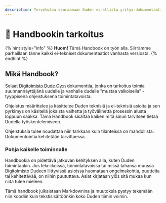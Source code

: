 ```yaml
---
description: Tervetuloa seuraamaan Duden virallista yritys-dokumentaatiota.
---
```


# 📘 Handbookin tarkoitus

{% hint style="info" %}
**Huom!** Tämä Handbook on työn alla. Siirrämme parhaillaan tänne kaikki ei-tekniset dokumentaatiot vanhasta versiosta.
{% endhint %}

## Mikä Handbook?

Selaat [Digitoimisto Dude Oy:n](https://www.dude.fi) dokumenttia, jonka on tarkoitus toimia suunnannäyttäjänä uudelle ja vanhalle dudelle ”mustaa valkoisella” -tyyppisenä ohjeistuksena toimintatavoista.

Ohjeistus määrittelee ja käsittelee Duden teknisiä ja ei-teknisiä asioita ja sen pyrkimys on käsitellä jokaista vaihetta ja työvälinettä prosessin alusta loppuun saakka. Tämä Handbook sisältää kaiken mitä sinun tarvitsee tietää Dudella työskentelemiseen.

Ohjeistuksia tulee noudattaa niin tarkkaan kuin tilanteissa on mahdollista. Dokumentointia kehitetään tarvittaessa.

### Pohja kaikelle toiminnalle

Handbookia on pidettävä jatkuvan kehityksen alla, kuten Duden toimintaakin. Jos tekniikoissa, toimintatavoissa tai missä tahansa muussa Digitoimisto Dudeen liittyvissä asioissa huomataan ongelmakohtia, puutteita tai kehitettävää, on niihin puututtava. Asiat kirjataan ylös sitä mukaa kun niitä tulee mieleen.

Tämä handbook julkaistaan Markdownina ja muutoksia pystyy tekemään niin koodiin kuin tekstisisältöönkin koko Duden tiimin voimin.
